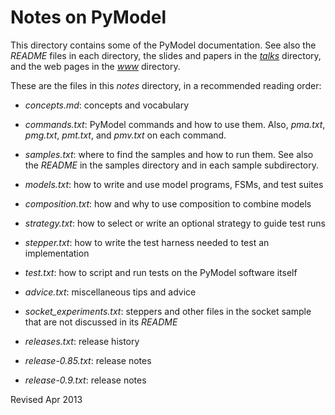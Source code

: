 Notes on PyModel
================

This directory contains some of the PyModel documentation.  See also
the *README* files in each directory, the slides and papers in the
[*talks*](../talks) directory, and the web pages in the
[*www*](../www) directory.

These are the files in this *notes* directory, in a recommended
reading order:

* *concepts.md*: concepts and vocabulary

* *commands.txt*: PyModel commands and how to use them. Also,
   *pma.txt*, *pmg.txt*, *pmt.txt*, and *pmv.txt* on each command.

* *samples.txt*: where to find the samples and how to run them.  See also
  the *README* in the samples directory and in each sample subdirectory.

* *models.txt*: how to write and use model programs, FSMs, and test suites

* *composition.txt*: how and why to use composition to combine models

* *strategy.txt*: how to select or write an optional strategy to guide test runs

* *stepper.txt*: how to write the test harness needed to test an implementation

* *test.txt*: how to script and run tests on the PyModel software itself

* *advice.txt*: miscellaneous tips and advice

* *socket_experiments.txt*: steppers and other files in the socket sample that
                          are not discussed in its *README*

* *releases.txt*: release history 

* *release-0.85.txt*: release notes

* *release-0.9.txt*: release notes


Revised Apr 2013
